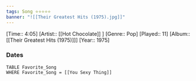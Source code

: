 ```yaml
---
tags: Song ⭐⭐⭐⭐⭐ 
banner: "![[Their Greatest Hits (1975).jpg]]"
---
```

[Time:: 4:05]
[Artist:: [[Hot Chocolate]] ]
[Genre:: Pop]
[Played:: 11]
[Album:: [[Their Greatest Hits (1975)]]]
[Year:: 1975]
### Dates
````dataview
TABLE Favorite_Song
WHERE Favorite_Song = [[You Sexy Thing]]
````
